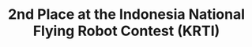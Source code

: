 ---
title: 2nd Place at the Indonesia National Flying Robot Contest (KRTI)
year: 2018
excerpt: Indonesia Ministry of Education, Culture, Research, and Technology
---